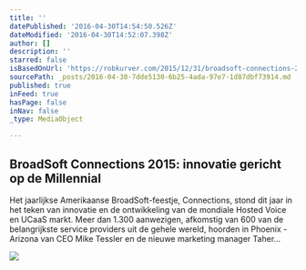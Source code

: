 ```yaml
---
title: ''
datePublished: '2016-04-30T14:54:50.526Z'
dateModified: '2016-04-30T14:52:07.398Z'
author: []
description: ''
starred: false
isBasedOnUrl: 'https://robkurver.com/2015/12/31/broadsoft-connections-2015-innovatie-gericht-op-de-millennial/'
sourcePath: _posts/2016-04-30-7dde5130-6b25-4ada-97e7-1d87dbf73914.md
published: true
inFeed: true
hasPage: false
inNav: false
_type: MediaObject

---
```

<article style=""><h1>BroadSoft Connections 2015: innovatie gericht op de Millennial</h1><p>Het jaarlijkse Amerikaanse BroadSoft-feestje, Connections, stond dit jaar in het teken van innovatie en de ontwikkeling van de mondiale Hosted Voice en UCaaS markt. Meer dan 1.300 aanwezigen, afkomstig van 600 van de belangrijkste service providers uit de gehele wereld, hoorden in Phoenix - Arizona van CEO Mike Tessler en de nieuwe marketing manager Taher...</p><img src="https://i1.wp.com/robkurver.files.wordpress.com/2015/12/broadsoft-connections-2015-innovatie-gericht-op-de-millennial.jpg?fit=440%2C330&amp;ssl=1" /></article>